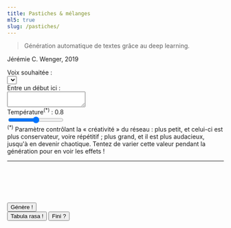 ```yaml
---
title: Pastiches & mélanges    
ml5: true
slug: /pastiches/  
---
```


> Génération automatique de textes grâce au deep learning.

<!--more-->

<div id="jcw-signature">
  <p>Jérémie C. Wenger, 2019</p>
</div>

<div id="lstm-controls">
  <div>
    <span>Voix souhaitée :</span>
  </div>
  <div>
    <select id="model-select"></select>
  </div>
  <div>
    <span>Entre un début ici :</span>
  </div>
  <div>
    <textarea id="text-input" placeholder=""></textarea>
  </div>
  <div>
    Température<sup>(*)</sup> : <span id="temperature">0.8</span>
  </div>
  <div>
    <input id="temp-slider" type="range" min="0.1" max="1.5" step="0.01" value="0.8" />
  </div>
  <div id="temp-note"><sup>(*)</sup> Paramètre contrôlant la « créativité » du réseau : plus petit, et celui-ci est plus conservateur, voire répétitif ; plus grand, et il est plus audacieux, jusqu'à en devenir chaotique. Tentez de varier cette valeur pendant la génération pour en voir les effets !</div>
  <hr />
</div>

<div> 
  <div id="breaks">
    <br /><br /><br /><br />
  </div>
  <p id="result">
  <span id="original"></span><span id="prediction"></span>
  </p>
  <i><span id="signature"></span></i>
</div>

<div id="lstm-generate">
  <button id="generate">Génère !</button>
  <div id="lstm-buttons">
    <button id="tabula">Tabula rasa !</button>
    <button id="finis">Fini ?</button>
  </div>
</div>
